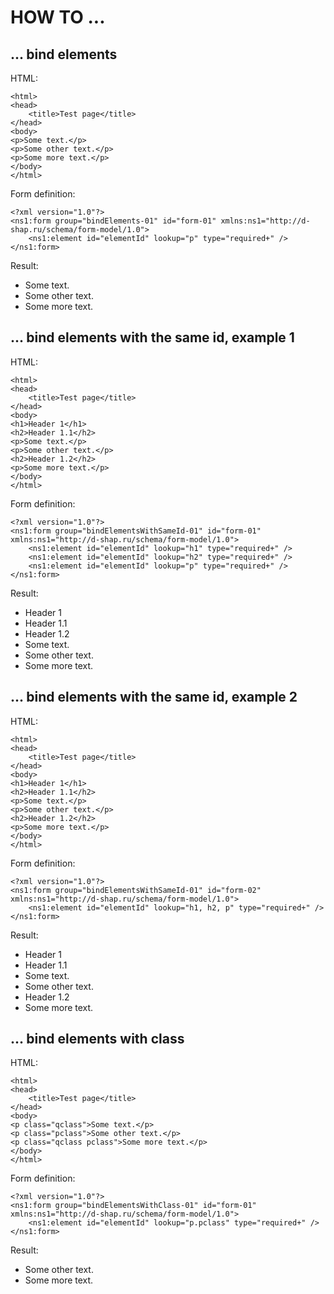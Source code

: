 HOW TO ...
==========

... bind elements
-----------------
HTML:
```
<html>
<head>
    <title>Test page</title>
</head>
<body>
<p>Some text.</p>
<p>Some other text.</p>
<p>Some more text.</p>
</body>
</html>
```

Form definition:
```
<?xml version="1.0"?>
<ns1:form group="bindElements-01" id="form-01" xmlns:ns1="http://d-shap.ru/schema/form-model/1.0">
    <ns1:element id="elementId" lookup="p" type="required+" />
</ns1:form>
```

Result:
* Some text.
* Some other text.
* Some more text.

... bind elements with the same id, example 1
---------------------------------------------
HTML:
```
<html>
<head>
    <title>Test page</title>
</head>
<body>
<h1>Header 1</h1>
<h2>Header 1.1</h2>
<p>Some text.</p>
<p>Some other text.</p>
<h2>Header 1.2</h2>
<p>Some more text.</p>
</body>
</html>
```

Form definition:
```
<?xml version="1.0"?>
<ns1:form group="bindElementsWithSameId-01" id="form-01" xmlns:ns1="http://d-shap.ru/schema/form-model/1.0">
    <ns1:element id="elementId" lookup="h1" type="required+" />
    <ns1:element id="elementId" lookup="h2" type="required+" />
    <ns1:element id="elementId" lookup="p" type="required+" />
</ns1:form>
```

Result:
* Header 1
* Header 1.1
* Header 1.2
* Some text.
* Some other text.
* Some more text.

... bind elements with the same id, example 2
---------------------------------------------
HTML:
```
<html>
<head>
    <title>Test page</title>
</head>
<body>
<h1>Header 1</h1>
<h2>Header 1.1</h2>
<p>Some text.</p>
<p>Some other text.</p>
<h2>Header 1.2</h2>
<p>Some more text.</p>
</body>
</html>
```

Form definition:
```
<?xml version="1.0"?>
<ns1:form group="bindElementsWithSameId-01" id="form-02" xmlns:ns1="http://d-shap.ru/schema/form-model/1.0">
    <ns1:element id="elementId" lookup="h1, h2, p" type="required+" />
</ns1:form>
```

Result:
* Header 1
* Header 1.1
* Some text.
* Some other text.
* Header 1.2
* Some more text.

... bind elements with class
----------------------------
HTML:
```
<html>
<head>
    <title>Test page</title>
</head>
<body>
<p class="qclass">Some text.</p>
<p class="pclass">Some other text.</p>
<p class="qclass pclass">Some more text.</p>
</body>
</html>
```

Form definition:
```
<?xml version="1.0"?>
<ns1:form group="bindElementsWithClass-01" id="form-01" xmlns:ns1="http://d-shap.ru/schema/form-model/1.0">
    <ns1:element id="elementId" lookup="p.pclass" type="required+" />
</ns1:form>
```

Result:
* Some other text.
* Some more text.
